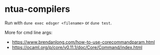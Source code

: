 # ntua-compilers

Run with `dune exec edsger <filename>` or `dune test`.

More for cmd line args:
- https://www.brendanlong.com/how-to-use-corecommandparam.html
- https://ocaml.org/p/core/v0.11.1/doc/Core/Command/index.html